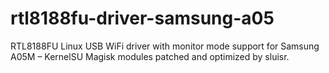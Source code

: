 # rtl8188fu-driver-samsung-a05
RTL8188FU Linux USB WiFi driver with monitor mode support for Samsung A05M – KernelSU Magisk modules patched and optimized by sluisr.
